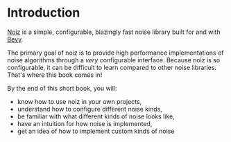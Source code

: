 # Introduction

[Noiz](https://github.com/ElliottjPierce/noiz) is a simple, configurable, blazingly fast noise library built for and with [Bevy](https://github.com/bevyengine/bevy).

The primary goal of noiz is to provide high performance implementations of noise algorithms through a *very* configurable interface.
Because noiz is so configurable, it can be difficult to learn compared to other noise libraries.
That's where this book comes in!

By the end of this short book, you will:

- know how to use noiz in your own projects,
- understand how to configure different noise kinds,
- be familiar with what different kinds of noise looks like,
- have an intuition for how noise is implemented,
- get an idea of how to implement custom kinds of noise
